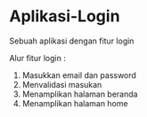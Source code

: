 # Aplikasi-Login
Sebuah aplikasi dengan fitur login

Alur fitur login :
1. Masukkan email dan password
2. Menvalidasi masukan
3. Menamplikan halaman beranda
3. Menamplikan halaman home
